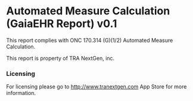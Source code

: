 # Automated Measure Calculation (GaiaEHR Report) v0.1 #

This report complies with ONC 170.314 (G)(1/2) Automated Measure Calculation.

This report is property of TRA NextGen, inc. 

### Licensing ###
For licensing please go to http://www.tranextgen.com App Store for more information.